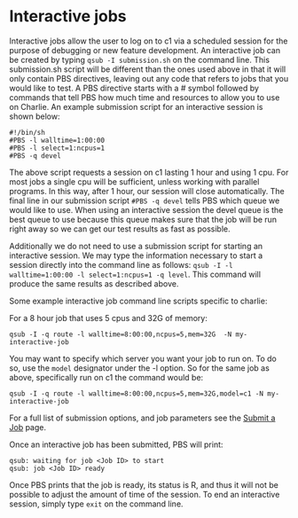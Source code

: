# Interactive jobs

Interactive jobs allow the user to log on to c1 via a scheduled session for the purpose of debugging or new feature development. An interactive job can be created by typing `qsub -I submission.sh` on the command line. This submission.sh script will be different than the ones used above in that it will only contain PBS directives, leaving out any code that refers to jobs that you would like to test. A PBS directive starts with a \# symbol followed by commands that tell PBS how much time and resources to allow you to use on Charlie. An example submission script for an interactive session is shown below:

```text
#!/bin/sh
#PBS -l walltime=1:00:00 
#PBS -l select=1:ncpus=1
#PBS -q devel
```

The above script requests a session on c1 lasting 1 hour and using 1 cpu. For most jobs a single cpu will be sufficient, unless working with parallel programs. In this way, after 1 hour, our session will close automatically. The final line in our submission script `#PBS -q devel` tells PBS which queue we would like to use. When using an interactive session the devel queue is the best queue to use because this queue makes sure that the job will be run right away so we can get our test results as fast as possible.

Additionally we do not need to use a submission script for starting an interactive session. We may type the information necessary to start a session directly into the command line as follows: `qsub -I -l walltime=1:00:00 -l select=1:ncpus=1 -q level`. This command will produce the same results as described above.

Some example interactive job command line scripts specific to charlie:

For a 8 hour job that uses 5 cpus and 32G of memory:

```text
qsub -I -q route -l walltime=8:00:00,ncpus=5,mem=32G  -N my-interactive-job
```

You may want to specify which server you want your job to run on. To do so, use the `model` designator under the -l option. So for the same job as above, specifically run on c1 the command would be:

```text
qsub -I -q route -l walltime=8:00:00,ncpus=5,mem=32G,model=c1 -N my-interactive-job
```

For a full list of submission options, and job parameters see the [Submit a Job](https://charlie.bigelow.org/job-submission/submit-a-job) page.

Once an interactive job has been submitted, PBS will print:

```text
qsub: waiting for job <Job ID> to start
qsub: job <Job ID> ready
```

Once PBS prints that the job is ready, its status is R, and thus it will not be possible to adjust the amount of time of the session. To end an interactive session, simply type `exit` on the command line.

